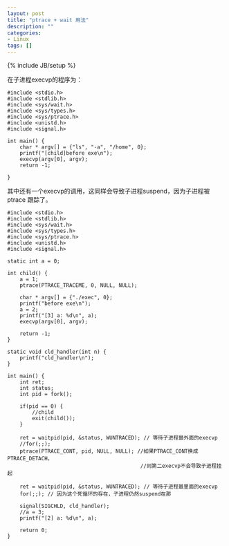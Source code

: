 ```yaml
---
layout: post
title: "ptrace + wait 用法"
description: ""
categories:
- Linux 
tags: []
---
```

{% include JB/setup %}

在子进程execvp的程序为：

	#include <stdio.h>
	#include <stdlib.h>
	#include <sys/wait.h>
	#include <sys/types.h>
	#include <sys/ptrace.h>
	#include <unistd.h>
	#include <signal.h>
		
	int main() {
	    char * argv[] = {"ls", "-a", "/home", 0};
	    printf("[child]before exe\n");
	    execvp(argv[0], argv);
	    return -1;
	
	}
其中还有一个execvp的调用，这同样会导致子进程suspend，因为子进程被ptrace 跟踪了。

	#include <stdio.h>
	#include <stdlib.h>
	#include <sys/wait.h>
	#include <sys/types.h>
	#include <sys/ptrace.h>
	#include <unistd.h>
	#include <signal.h>
	
	static int a = 0;
	
	int child() {
	    a = 1;
	    ptrace(PTRACE_TRACEME, 0, NULL, NULL);
	
	    char * argv[] = {"./exec", 0};
	    printf("before exe\n");
	    a = 2;
	    printf("[3] a: %d\n", a);
	    execvp(argv[0], argv);
	
	    return -1;
	}
	
	static void cld_handler(int n) {
	    printf("cld_handler\n");
	}
	
	int main() {
	    int ret;
	    int status;
	    int pid = fork();
	
	    if(pid == 0) {
	        //child
	        exit(child());
	    }
	
	    ret = waitpid(pid, &status, WUNTRACED); // 等待子进程最外面的execvp
	    //for(;;);
	    ptrace(PTRACE_CONT, pid, NULL, NULL); //如果PTRACE_CONT换成PTRACE_DETACH，
	    									   //则第二execvp不会导致子进程挂起
	
	    ret = waitpid(pid, &status, WUNTRACED); // 等待子进程最里面的execvp
	    for(;;); // 因为这个死循环的存在，子进程仍然suspend在那
	
	    signal(SIGCHLD, cld_handler);
	    //a = 3;
	    printf("[2] a: %d\n", a);
	
	    return 0;
	}
